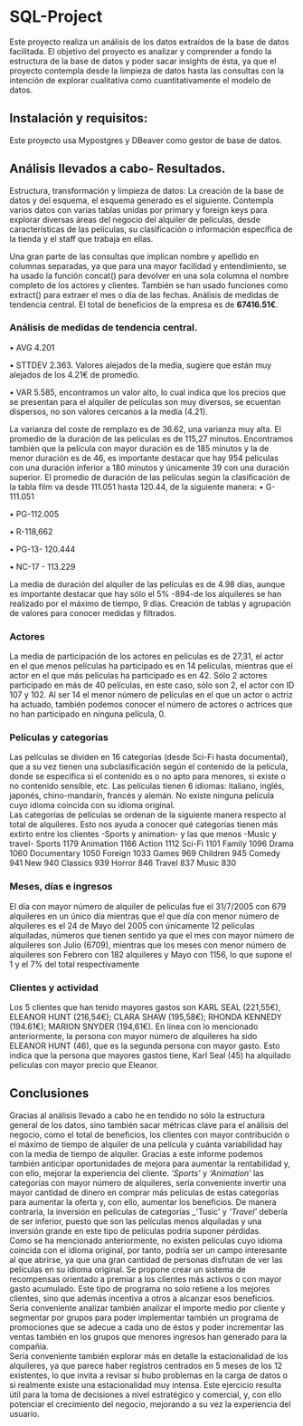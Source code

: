 # SQL-Project
Este proyecto realiza un análisis de los datos extraídos de la base de datos facilitada. El objetivo del proyecto es analizar y comprender a fondo la estructura de la base de datos y poder sacar insights de ésta, ya que el proyecto contempla desde la limpieza de datos hasta las consultas con la intención de explorar cualitativa como cuantitativamente el modelo de datos.  
## Instalación y requisitos: 
Este proyecto usa Mypostgres y DBeaver como gestor de base de datos. 

## Análisis llevados a cabo- Resultados.
Estructura, transformación y limpieza de datos: 
La creación de la base de datos y del esquema, el esquema generado es el siguiente. Contempla varios datos con varias tablas unidas por primary y foreign  keys para explorar diversas áreas del negocio del alquiler de películas, desde  características de las películas, su clasificación o información específica de la tienda y el staff que trabaja en ellas.  
 
Una gran parte de las consultas que implican nombre y apellido en columnas separadas, ya que para una mayor facilidad y entendimiento, se ha usado la función concat() para devolver en una sola columna el nombre completo de los actores y clientes. También se han usado funciones como extract() para extraer el mes o día de las fechas. 
Análisis de medidas de tendencia central. 
El total de beneficios de la empresa es de **67416.51€**. 

### Análisis de medidas de tendencia central.
•	AVG 4.201

•	STTDEV 2.363. Valores alejados de la media, sugiere que están muy alejados de los 4.21€ de promedio. 

•	VAR 5.585, encontramos un valor alto, lo cual indica que los precios que se presentan para el alquiler de películas son muy diversos, se ecuentan dispersos, no son valores cercanos a la media (4.21). 

La varianza del coste de remplazo es de 36.62, una varianza muy alta. 
El promedio de la duración de las películas es de 115,27 minutos. Encontramos también que la película con mayor duración es de 185 minutos y la de menor duración es de 46, es importante destacar que hay 954 películas con una duración inferior a 180 minutos y únicamente 39 con una duración superior. 
El promedio de duración de las películas según la clasificación de la tabla film va desde 111.051  hasta 120.44, de la siguiente manera: 
•	G-111.051

•	PG-112.005

•	R-118,662

•	PG-13- 120.444

•	NC-17 - 113.229

La media de duración del alquiler de las películas es de 4.98 días, aunque es importante destacar que hay sólo el 5% -894-de los alquileres se han realizado por el máximo de tiempo, 9 días.
Creación de tablas y agrupación de valores para conocer medidas y filtrados.  
### Actores
La media de participación de los actores en películas es de 27,31, el actor en el que menos películas ha participado es en 14 películas, mientras que el actor en el que más películas ha participado es en 42. Sólo 2 actores participado en más de 40 películas, en este caso, sólo son 2, el actor con ID 107 y 102. Al ser 14 el menor número de películas en el que un actor o actriz ha actuado, también podemos conocer el número de actores o actrices que no han participado en ninguna película, 0. 
### Películas y categorías
Las películas se dividen en 16 categorías (desde Sci-Fi hasta documental), que a su vez tienen una subclasificación según el contenido de la película, donde se especifica si el contenido es o no apto para menores, si existe o no contenido sensible, etc. 
Las películas tienen 6 idiomas: italiano, inglés, japonés, chino-mandarín, francés y alemán. No existe ninguna película cuyo idioma coincida con su idioma original.  
Las categorías de películas se ordenan de la siguiente manera respecto al total de alquileres. Esto nos ayuda a conocer qué categorías tienen más extirto entre los clientes -Sports y animation- y las que menos -Music y travel- 
Sports	1179
Animation	1166
Action	1112
Sci-Fi	1101
Family	1096
Drama	1060
Documentary	1050
Foreign	1033
Games	969
Children	945
Comedy	941
New	940
Classics	939
Horror	846
Travel	837
Music	830

### Meses, días e ingresos 
El día con mayor número de alquiler de películas fue el 31/7/2005 con 679 alquileres en un único día mientras que el que día con menor número de alquileres es el 24 de Mayo del 2005 con únicamente 12 películas alquiladas, números que tienen sentido ya que el mes con mayor número de alquileres son Julio (6709), mientras que los meses con menor número de alquileres son Febrero con 182 alquileres y Mayo con 1156, lo que supone el 1 y el 7% del total respectivamente 
### Clientes y actividad
Los 5 clientes que han tenido mayores gastos son KARL SEAL (221,55€), ELEANOR HUNT (216,54€); CLARA SHAW (195,58€); RHONDA KENNEDY (194.61€); MARION SNYDER (194,61€). En línea con lo mencionado anteriormente, la persona con mayor número de alquileres ha sido ELEANOR HUNT (46), que es la segunda persona con mayor gasto. Esto indica que la persona que mayores gastos tiene, Karl Seal (45) ha alquilado películas con mayor precio que Eleanor. 
## Conclusiones
 Gracias al análisis llevado a cabo he en tendido no sólo la estructura general de los datos, sino también sacar métricas clave para el análisis del negocio, como el total de beneficios, los clientes con mayor contribución o el máximo de tiempo de alquiler de una película y cuánta variabilidad hay con la media de tiempo de alquiler. Gracias a este informe podemos también anticipar oportunidades de mejora para aumentar la rentabilidad y, con ello, mejorar la experiencia del cliente. 
_‘Sports’_ y _‘Animation’_ las categorías con mayor número de alquileres, sería conveniente invertir una mayor cantidad de dinero en comprar más películas de estas categorías para aumentar la oferta y, con ello, aumentar los beneficios. De manera contraria, la inversión en películas de categorías _'Tusic' y _'Travel'_ debería de ser inferior, puesto que son las películas menos alquiladas y una inversión grande en este tipo de películas podría suponer pérdidas.  
Como se ha mencionado anteriormente, no existen películas cuyo idioma coincida con el idioma original, por tanto, podría ser un campo interesante al que abrirse, ya que una gran cantidad de personas disfrutan de ver las películas en su idioma original. 
Se propone crear un sistema de recompensas orientado a premiar a los clientes más activos o con mayor gasto acumulado. Este tipo de programa no solo retiene a los mejores clientes, sino que además incentiva a otros a alcanzar esos beneficios.
Sería conveniente analizar también analizar el importe medio por cliente y segmentar por grupos para poder implementar también un programa de promociones que se adecue a cada uno de éstos y poder incrementar las ventas también en los grupos que menores ingresos han generado para la compañía.  
Sería conveniente también explorar más en detalle la estacionalidad de los alquileres, ya que parece haber registros centrados en 5 meses de los 12 existentes, lo que invita a revisar si hubo problemas en la carga de datos o si realmente existe una estacionalidad muy intensa. 
Este ejercicio resulta útil para la toma de decisiones a nivel estratégico y comercial, y, con ello potenciar el crecimiento del negocio, mejorando a su vez la experiencia del usuario.
